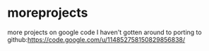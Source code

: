 moreprojects
============

more projects on google code I haven't gotten around to porting to github:https://code.google.com/u/114852758150829856838/

